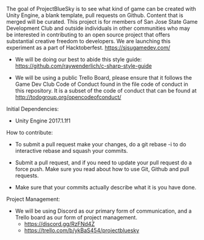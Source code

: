 The goal of ProjectBlueSky is to see what kind of game can be created with Unity Engine, a blank template, pull requests on Github. Content that is merged will be curated. This project is for members of San Jose State Game Development Club and outside individuals in other communities who may be interested in contributing to an open source project that offers substantial creative freedom to developers. We are launching this experiment as a part of Hacktoberfest. https://sjsugamedev.com/

* We will be doing our best to abide this style guide:
https://github.com/raywenderlich/c-sharp-style-guide

* We will be using a public Trello Board, please ensure that it follows the Game Dev Club Code of Conduct found in the file code of conduct in this repository. It is a subset of the code of conduct that can be found at http://todogroup.org/opencodeofconduct/

Initial Dependencies:
   * Unity Engine 2017.1.1f1

How to contribute:

   * To submit a pull request make your changes, do a git rebase -i to do interactive rebase and squash your commits.

   * Submit a pull request, and if you need to update your pull request do a force push. Make sure you read about how to use Git, Github and pull requests.

   * Make sure that your commits actually describe what it is you have done.

Project Management:

   * We will be using Discord as our primary form of communication, and a Trello board as our form of project management. 
      * https://discord.gg/RzFNd4Z
      * https://trello.com/b/ykBaS454/projectbluesky

